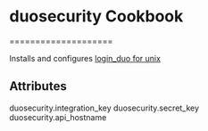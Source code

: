 # duosecurity Cookbook
====================

Installs and configures [login_duo for unix](https://www.duosecurity.com/docs/duounix)

## Attributes

duosecurity.integration_key
duosecurity.secret_key
duosecurity.api_hostname
